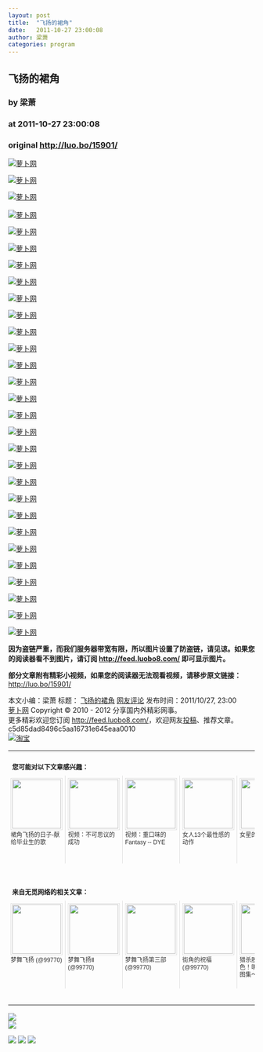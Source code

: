 ```yaml
---
layout: post
title:  "飞扬的裙角"
date:   2011-10-27 23:00:08
author: 梁萧
categories: program
---
```


## 飞扬的裙角
### by 梁萧
### at 2011-10-27 23:00:08
### original <http://luo.bo/15901/>

<p><a title="萝卜网" href="http://dulei.si/files/2011/10/26/8d09345834a881f4376bbf6490e848d9.jpg"><img title="萝卜网" src="http://dulei.si/files/2011/10/26/8d09345834a881f4376bbf6490e848d9.jpg" alt="萝卜网" border="0"></a></p><p><a title="萝卜网" href="http://ki.ki.ki/files/2011/10/26/d54cd053f64d49259967be76a35ccc51.jpg"><img title="萝卜网" src="http://ki.ki.ki/files/2011/10/26/d54cd053f64d49259967be76a35ccc51.jpg" alt="萝卜网" border="0"></a></p><p><a title="萝卜网" href="http://ki.ki.ki/files/2011/10/26/cd6625330fb49ac9f642c60daed02a4b.jpg"><img title="萝卜网" src="http://ki.ki.ki/files/2011/10/26/cd6625330fb49ac9f642c60daed02a4b.jpg" alt="萝卜网" border="0"></a><br> <span></span><br> <a title="萝卜网" href="http://ki.ki.ki/files/2011/10/26/158d9afd8b82bb9d4bab29291ff7a11a.jpg"><img title="萝卜网" src="http://ki.ki.ki/files/2011/10/26/158d9afd8b82bb9d4bab29291ff7a11a.jpg" alt="萝卜网" border="0"></a></p><p><a title="萝卜网" href="http://ki.ki.ki/files/2011/10/26/d27594a117bbacf828b3700e6b495ec7.jpg"><img title="萝卜网" src="http://ki.ki.ki/files/2011/10/26/d27594a117bbacf828b3700e6b495ec7.jpg" alt="萝卜网" border="0"></a></p><p><a title="萝卜网" href="http://ki.ki.ki/files/2011/10/26/908f5d6bf4f209a9aae9260fb00b6830.jpg"><img title="萝卜网" src="http://ki.ki.ki/files/2011/10/26/908f5d6bf4f209a9aae9260fb00b6830.jpg" alt="萝卜网" border="0"></a></p><p><a title="萝卜网" href="http://ki.ki.ki/files/2011/10/26/6668fc61f90f7b0a58537685f02fd451.jpg"><img title="萝卜网" src="http://ki.ki.ki/files/2011/10/26/6668fc61f90f7b0a58537685f02fd451.jpg" alt="萝卜网" border="0"></a></p><p><a title="萝卜网" href="http://ki.ki.ki/files/2011/10/26/3984056dd411a9a87aa17d23b252225b.jpg"><img title="萝卜网" src="http://ki.ki.ki/files/2011/10/26/3984056dd411a9a87aa17d23b252225b.jpg" alt="萝卜网" border="0"></a></p><p><a title="萝卜网" href="http://ki.ki.ki/files/2011/10/26/66181a0bbd32ec92638784110e52ceca.jpg"><img title="萝卜网" src="http://ki.ki.ki/files/2011/10/26/66181a0bbd32ec92638784110e52ceca.jpg" alt="萝卜网" border="0"></a></p><p><a title="萝卜网" href="http://ki.ki.ki/files/2011/10/26/1909db13c975dbc252eea6f91c99530c.jpg"><img title="萝卜网" src="http://ki.ki.ki/files/2011/10/26/1909db13c975dbc252eea6f91c99530c.jpg" alt="萝卜网" border="0"></a></p><p><a title="萝卜网" href="http://ki.ki.ki/files/2011/10/26/d0cacd1744148b8cbf3ed1377fd28a10.jpg"><img title="萝卜网" src="http://ki.ki.ki/files/2011/10/26/d0cacd1744148b8cbf3ed1377fd28a10.jpg" alt="萝卜网" border="0"></a></p><p><a title="萝卜网" href="http://ki.ki.ki/files/2011/10/26/913f9a1fb660fb54164afc4d4a9d292b.jpg"><img title="萝卜网" src="http://ki.ki.ki/files/2011/10/26/913f9a1fb660fb54164afc4d4a9d292b.jpg" alt="萝卜网" border="0"></a></p><p><a title="萝卜网" href="http://ki.ki.ki/files/2011/10/26/8e978037486ecfe5ee20facb0d481bbd.jpg"><img title="萝卜网" src="http://ki.ki.ki/files/2011/10/26/8e978037486ecfe5ee20facb0d481bbd.jpg" alt="萝卜网" border="0"></a></p><p><a title="萝卜网" href="http://ki.ki.ki/files/2011/10/26/f33c1edb7c4f165a996df3c526384c99.jpg"><img title="萝卜网" src="http://ki.ki.ki/files/2011/10/26/f33c1edb7c4f165a996df3c526384c99.jpg" alt="萝卜网" border="0"></a></p><p><a title="萝卜网" href="http://ki.ki.ki/files/2011/10/26/cad52b269467da8eed3e760d587bbbab.jpg"><img title="萝卜网" src="http://ki.ki.ki/files/2011/10/26/cad52b269467da8eed3e760d587bbbab.jpg" alt="萝卜网" border="0"></a></p><p><a title="萝卜网" href="http://ki.ki.ki/files/2011/10/26/97d0baab9c7a3940a0bea952ee990e3c.jpg"><img title="萝卜网" src="http://ki.ki.ki/files/2011/10/26/97d0baab9c7a3940a0bea952ee990e3c.jpg" alt="萝卜网" border="0"></a></p><p><a title="萝卜网" href="http://ki.ki.ki/files/2011/10/26/0642697760d61cd61647b46c0a1fab97.jpg"><img title="萝卜网" src="http://ki.ki.ki/files/2011/10/26/0642697760d61cd61647b46c0a1fab97.jpg" alt="萝卜网" border="0"></a></p><p><a title="萝卜网" href="http://ki.ki.ki/files/2011/10/26/4621f8ce39048d976b1bef0f4073bbef.jpg"><img title="萝卜网" src="http://ki.ki.ki/files/2011/10/26/4621f8ce39048d976b1bef0f4073bbef.jpg" alt="萝卜网" border="0"></a></p><p><a title="萝卜网" href="http://ki.ki.ki/files/2011/10/26/d527feae92ccd3cb4a71537e56a8a97a.jpg"><img title="萝卜网" src="http://ki.ki.ki/files/2011/10/26/d527feae92ccd3cb4a71537e56a8a97a.jpg" alt="萝卜网" border="0"></a></p><p><a title="萝卜网" href="http://ki.ki.ki/files/2011/10/26/501d43aa8d172f87b67a6ea90908c34d.jpg"><img title="萝卜网" src="http://ki.ki.ki/files/2011/10/26/501d43aa8d172f87b67a6ea90908c34d.jpg" alt="萝卜网" border="0"></a></p><p><a title="萝卜网" href="http://ki.ki.ki/files/2011/10/26/ee61bfecd60aaa75fbdd97d603754e0d.jpg"><img title="萝卜网" src="http://ki.ki.ki/files/2011/10/26/ee61bfecd60aaa75fbdd97d603754e0d.jpg" alt="萝卜网" border="0"></a></p><p><a title="萝卜网" href="http://ki.ki.ki/files/2011/10/26/25f00022fca5c25cf4c71323d98baac1.jpg"><img title="萝卜网" src="http://ki.ki.ki/files/2011/10/26/25f00022fca5c25cf4c71323d98baac1.jpg" alt="萝卜网" border="0"></a></p><p><a title="萝卜网" href="http://ki.ki.ki/files/2011/10/26/0bf718e21ac221304898c49ab3efd29f.jpg"><img title="萝卜网" src="http://ki.ki.ki/files/2011/10/26/0bf718e21ac221304898c49ab3efd29f.jpg" alt="萝卜网" border="0"></a></p><p><a title="萝卜网" href="http://ki.ki.ki/files/2011/10/26/38ee12dcae51538d13d26d7d4f4588f4.jpg"><img title="萝卜网" src="http://ki.ki.ki/files/2011/10/26/38ee12dcae51538d13d26d7d4f4588f4.jpg" alt="萝卜网" border="0"></a></p><p><a title="萝卜网" href="http://ki.ki.ki/files/2011/10/26/50a63e5ad63159584a393f848789d83d.jpg"><img title="萝卜网" src="http://ki.ki.ki/files/2011/10/26/50a63e5ad63159584a393f848789d83d.jpg" alt="萝卜网" border="0"></a></p><p><a title="萝卜网" href="http://ki.ki.ki/files/2011/10/26/069fcaec33ad717d002770778884b3ae.jpg"><img title="萝卜网" src="http://ki.ki.ki/files/2011/10/26/069fcaec33ad717d002770778884b3ae.jpg" alt="萝卜网" border="0"></a></p><p><a title="萝卜网" href="http://ki.ki.ki/files/2011/10/26/2146c7008b2352aff77d728a2b1facc7.jpg"><img title="萝卜网" src="http://ki.ki.ki/files/2011/10/26/2146c7008b2352aff77d728a2b1facc7.jpg" alt="萝卜网" border="0"></a></p><p><a title="萝卜网" href="http://ki.ki.ki/files/2011/10/26/cfa67d7363f347927f81788baa5a42cd.jpg"><img title="萝卜网" src="http://ki.ki.ki/files/2011/10/26/cfa67d7363f347927f81788baa5a42cd.jpg" alt="萝卜网" border="0"></a></p><p><a title="萝卜网" href="http://ki.ki.ki/files/2011/10/26/d7926dc409860089c7e94d40c86fa0a4.jpg"><img title="萝卜网" src="http://ki.ki.ki/files/2011/10/26/d7926dc409860089c7e94d40c86fa0a4.jpg" alt="萝卜网" border="0"></a></p><p><strong>因为盗链严重，而我们服务器带宽有限，所以图片设置了防盗链，请见谅。如果您的阅读器看不到图片，请订阅 <a href="http://feed.luobo8.com/">http://feed.luobo8.com/</a> 即可显示图片。</strong></p><p><strong>部分文章附有精彩小视频，如果您的阅读器无法观看视频，请移步原文链接：</strong> <a href="http://luo.bo/15901/" title="飞扬的裙角">http://luo.bo/15901/</a></p> 本文小编：梁萧 标题： <a href="http://luo.bo/15901/" title="飞扬的裙角">飞扬的裙角</a> <a href="http://luo.bo/15901/#comments" title="to the comments">网友评论</a> 发布时间：2011/10/27, 23:00 <br> <a href="http://luo.bo/" title="萝卜网 - 人人都是艺术家">萝卜网</a> Copyright © 2010 - 2012 分享国内外精彩网事。<br> 更多精彩欢迎您订阅 <a href="http://feed.luobo8.com/">http://feed.luobo8.com/</a>，欢迎网友<a href="http://luo.bo/delivery/">投稿</a>、推荐文章。<br> c5d85dad8496c5aa16731e645eaa0010<br><a href="http://8.nf/1100" title="淘宝"><img src="http://dulei.si/files/2011/08/25/69cb3ea317a32c4e6143e665fdb20b14.300-250.jpg" alt="淘宝" border="0"></a><br><table cellspacing="0" cellpadding="3" border="0" style="clear:both"><tr><td colspan="5"><b><font size="-1" style="display:block!important;padding:20px 0 5px!important">您可能对以下文章感兴趣：</font></b></td></tr><tr><td width="106" valign="top" style="padding:5px!important;margin:0!important"> <a title="裙角飞扬的日子-献给毕业生的歌" style="text-decoration:none!important" href="http://app.wumii.com/ext/redirect.htm?url=http%3A%2F%2Fluo.bo%2F8919%2F&amp;from=http%3A%2F%2Fluo.bo%2F15901%2F"> <img style="margin:0!important;padding:2px!important;border:1px solid #dddddd!important;width:100px!important;height:100px!important" src="http://static.wumii.com/site_images/2011/05/30/10110549.jpg" width="100px" height="100px"><br> <font size="-1" color="#333333" style="display:block!important;line-height:15px!important;width:106px!important;font:12px/15px arial!important;height:60px!important;margin:3px 0 0 0!important;padding:0!important;overflow:hidden!important">裙角飞扬的日子-献给毕业生的歌</font> </a></td><td width="106" valign="top" style="padding:5px!important;margin:0!important;border-left:1px solid #dddddd!important"> <a title="视频：不可思议的成功" style="text-decoration:none!important" href="http://app.wumii.com/ext/redirect.htm?url=http%3A%2F%2Fluo.bo%2F15850%2F&amp;from=http%3A%2F%2Fluo.bo%2F15901%2F"> <img style="margin:0!important;padding:2px!important;border:1px solid #dddddd!important;width:100px!important;height:100px!important" src="http://static.wumii.com/site_images/2011/10/26/9856983.jpg" width="100px" height="100px"><br> <font size="-1" color="#333333" style="display:block!important;line-height:15px!important;width:106px!important;font:12px/15px arial!important;height:60px!important;margin:3px 0 0 0!important;padding:0!important;overflow:hidden!important">视频：不可思议的成功</font> </a></td><td width="106" valign="top" style="padding:5px!important;margin:0!important;border-left:1px solid #dddddd!important"> <a title="视频：重口味的Fantasy -- DYE" style="text-decoration:none!important" href="http://app.wumii.com/ext/redirect.htm?url=http%3A%2F%2Fluo.bo%2F15892%2F&amp;from=http%3A%2F%2Fluo.bo%2F15901%2F"> <img style="margin:0!important;padding:2px!important;border:1px solid #dddddd!important;width:100px!important;height:100px!important" src="http://static.wumii.com/site_images/2011/10/27/9905097.jpg" width="100px" height="100px"><br> <font size="-1" color="#333333" style="display:block!important;line-height:15px!important;width:106px!important;font:12px/15px arial!important;height:60px!important;margin:3px 0 0 0!important;padding:0!important;overflow:hidden!important">视频：重口味的Fantasy -- DYE</font> </a></td><td width="106" valign="top" style="padding:5px!important;margin:0!important;border-left:1px solid #dddddd!important"> <a title="女人13个最性感的动作" style="text-decoration:none!important" href="http://app.wumii.com/ext/redirect.htm?url=http%3A%2F%2Fluo.bo%2F15889%2F&amp;from=http%3A%2F%2Fluo.bo%2F15901%2F"> <img style="margin:0!important;padding:2px!important;border:1px solid #dddddd!important;width:100px!important;height:100px!important" src="http://static.wumii.com/site_images/2011/10/27/9891372.jpg" width="100px" height="100px"><br> <font size="-1" color="#333333" style="display:block!important;line-height:15px!important;width:106px!important;font:12px/15px arial!important;height:60px!important;margin:3px 0 0 0!important;padding:0!important;overflow:hidden!important">女人13个最性感的动作</font> </a></td><td width="106" valign="top" style="padding:5px!important;margin:0!important;border-left:1px solid #dddddd!important"> <a title="女星的制服诱惑" style="text-decoration:none!important" href="http://app.wumii.com/ext/redirect.htm?url=http%3A%2F%2Fluo.bo%2F15836%2F&amp;from=http%3A%2F%2Fluo.bo%2F15901%2F"> <img style="margin:0!important;padding:2px!important;border:1px solid #dddddd!important;width:100px!important;height:100px!important" src="http://static.wumii.com/site_images/2011/10/26/9838945.jpg" width="100px" height="100px"><br> <font size="-1" color="#333333" style="display:block!important;line-height:15px!important;width:106px!important;font:12px/15px arial!important;height:60px!important;margin:3px 0 0 0!important;padding:0!important;overflow:hidden!important">女星的制服诱惑</font> </a></td></tr> <td><br><tr><td colspan="5"><b><font size="-1" style="display:block!important;padding:20px 0 5px!important">来自无觅网络的相关文章：</font></b></td></tr><tr><td width="106" valign="top" style="padding:5px!important;margin:0!important"> <a title="梦舞飞扬" style="text-decoration:none!important" href="http://app.wumii.com/ext/redirect.htm?url=http%3A%2F%2Fmh.99770.cc%2Fcomic%2F5732&amp;from=http%3A%2F%2Fluo.bo%2F15901%2F"> <img style="margin:0!important;padding:2px!important;border:1px solid #dddddd!important;width:100px!important;height:100px!important" src="http://static.wumii.com/site_images/2011/06/24/14169897.jpg" width="100px" height="100px"><br> <font size="-1" color="#333333" style="display:block!important;line-height:15px!important;width:106px!important;font:12px/15px arial!important;height:60px!important;margin:3px 0 0 0!important;padding:0!important;overflow:hidden!important">梦舞飞扬 (@99770)</font> </a></td><td width="106" valign="top" style="padding:5px!important;margin:0!important;border-left:1px solid #dddddd!important"> <a title="梦舞飞扬Ⅱ" style="text-decoration:none!important" href="http://app.wumii.com/ext/redirect.htm?url=http%3A%2F%2Fmh.99770.cc%2Fcomic%2F6100&amp;from=http%3A%2F%2Fluo.bo%2F15901%2F"> <img style="margin:0!important;padding:2px!important;border:1px solid #dddddd!important;width:100px!important;height:100px!important" src="http://static.wumii.com/site_images/2011/08/12/22347284.jpg" width="100px" height="100px"><br> <font size="-1" color="#333333" style="display:block!important;line-height:15px!important;width:106px!important;font:12px/15px arial!important;height:60px!important;margin:3px 0 0 0!important;padding:0!important;overflow:hidden!important">梦舞飞扬Ⅱ (@99770)</font> </a></td><td width="106" valign="top" style="padding:5px!important;margin:0!important;border-left:1px solid #dddddd!important"> <a title="梦舞飞扬第三部" style="text-decoration:none!important" href="http://app.wumii.com/ext/redirect.htm?url=http%3A%2F%2Fmh.99770.cc%2Fcomic%2F6665%2F&amp;from=http%3A%2F%2Fluo.bo%2F15901%2F"> <img style="margin:0!important;padding:2px!important;border:1px solid #dddddd!important;width:100px!important;height:100px!important" src="http://static.wumii.com/site_images/2011/08/31/26522513.jpg" width="100px" height="100px"><br> <font size="-1" color="#333333" style="display:block!important;line-height:15px!important;width:106px!important;font:12px/15px arial!important;height:60px!important;margin:3px 0 0 0!important;padding:0!important;overflow:hidden!important">梦舞飞扬第三部 (@99770)</font> </a></td><td width="106" valign="top" style="padding:5px!important;margin:0!important;border-left:1px solid #dddddd!important"> <a title="街角的祝福" style="text-decoration:none!important" href="http://app.wumii.com/ext/redirect.htm?url=http%3A%2F%2Fmh.99770.cc%2Fcomic%2F1413&amp;from=http%3A%2F%2Fluo.bo%2F15901%2F"> <img style="margin:0!important;padding:2px!important;border:1px solid #dddddd!important;width:100px!important;height:100px!important" src="http://static.wumii.com/site_images/2011/08/07/21531170.jpg" width="100px" height="100px"><br> <font size="-1" color="#333333" style="display:block!important;line-height:15px!important;width:106px!important;font:12px/15px arial!important;height:60px!important;margin:3px 0 0 0!important;padding:0!important;overflow:hidden!important">街角的祝福 (@99770)</font> </a></td><td width="106" valign="top" style="padding:5px!important;margin:0!important;border-left:1px solid #dddddd!important"> <a title="猎杀胶片的狠角色！明星红裙斗艳图集～" style="text-decoration:none!important" href="http://app.wumii.com/ext/redirect.htm?url=http%3A%2F%2Fwww.i-oo.com%2Fpost%2F3444.html&amp;from=http%3A%2F%2Fluo.bo%2F15901%2F"> <img style="margin:0!important;padding:2px!important;border:1px solid #dddddd!important;width:100px!important;height:100px!important" src="http://static.wumii.com/site_images/2011/08/18/23289082.jpg" width="100px" height="100px"><br> <font size="-1" color="#333333" style="display:block!important;line-height:15px!important;width:106px!important;font:12px/15px arial!important;height:60px!important;margin:3px 0 0 0!important;padding:0!important;overflow:hidden!important">猎杀胶片的狠角色！明星红裙斗艳图集～ (@i-oo)</font> </a></td></tr><tr><td colspan="5" align="right"> <a style="text-decoration:none!important" href="http://www.wumii.com/widget/relatedItems.htm" title="无觅相关文章插件"> <font size="-1" color="#bbbbbb" style="display:block!important;font-family:arial!important;padding:5px 0!important;font-size:12px!important;color:#bbb!important">无觅</font> </a></td></tr></td></table>
<p><a href="http://feedads.g.doubleclick.net/~a/2LRT1Cr6cN38l9uNot-UB0hGO_o/0/da"><img src="http://feedads.g.doubleclick.net/~a/2LRT1Cr6cN38l9uNot-UB0hGO_o/0/di" border="0" ismap></a><br>
<a href="http://feedads.g.doubleclick.net/~a/2LRT1Cr6cN38l9uNot-UB0hGO_o/1/da"><img src="http://feedads.g.doubleclick.net/~a/2LRT1Cr6cN38l9uNot-UB0hGO_o/1/di" border="0" ismap></a></p><div>
<a href="http://feeds.feedburner.com/~ff/tamd?a=7I5_3SX1UMI:j8mtrCiWAGI:yIl2AUoC8zA"><img src="http://feeds.feedburner.com/~ff/tamd?d=yIl2AUoC8zA" border="0"></a> <a href="http://feeds.feedburner.com/~ff/tamd?a=7I5_3SX1UMI:j8mtrCiWAGI:qj6IDK7rITs"><img src="http://feeds.feedburner.com/~ff/tamd?d=qj6IDK7rITs" border="0"></a> <a href="http://feeds.feedburner.com/~ff/tamd?a=7I5_3SX1UMI:j8mtrCiWAGI:-BTjWOF_DHI"><img src="http://feeds.feedburner.com/~ff/tamd?i=7I5_3SX1UMI:j8mtrCiWAGI:-BTjWOF_DHI" border="0"></a>
</div>